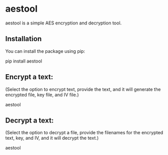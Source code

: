 # aestool

aestool is a simple AES encryption and decryption tool.

## Installation

You can install the package using pip:

pip install aestool

## Encrypt a text:
(Select the option to encrypt text, provide the text, and it will generate the encrypted file, key file, and IV file.)

aestool

## Decrypt a text:
(Select the option to decrypt a file, provide the filenames for the encrypted text, key, and IV, and it will decrypt the text.)

aestool



